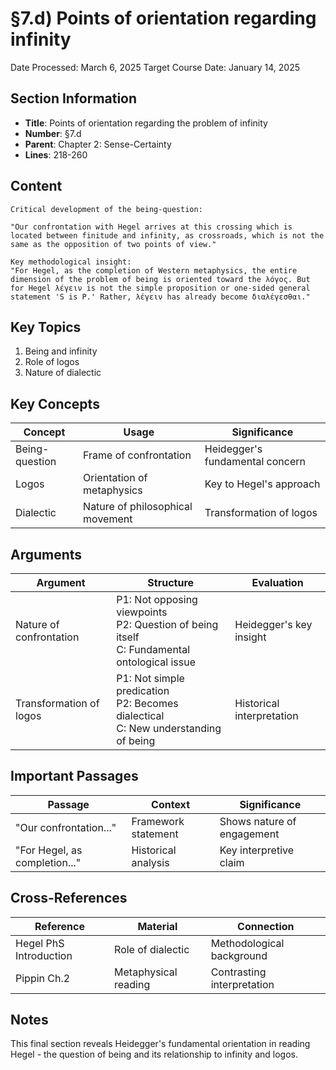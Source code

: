 # §7.d) Points of orientation regarding infinity
Date Processed: March 6, 2025
Target Course Date: January 14, 2025

## Section Information
- **Title**: Points of orientation regarding the problem of infinity
- **Number**: §7.d
- **Parent**: Chapter 2: Sense-Certainty
- **Lines**: 218-260

## Content
```
Critical development of the being-question:

"Our confrontation with Hegel arrives at this crossing which is located between finitude and infinity, as crossroads, which is not the same as the opposition of two points of view."

Key methodological insight:
"For Hegel, as the completion of Western metaphysics, the entire dimension of the problem of being is oriented toward the λόγος. But for Hegel λέγειν is not the simple proposition or one-sided general statement 'S is P.' Rather, λέγειν has already become διαλέγεσθαι."
```

## Key Topics
1. Being and infinity
2. Role of logos
3. Nature of dialectic

## Key Concepts
| Concept | Usage | Significance |
|---------|-------|-------------|
| Being-question | Frame of confrontation | Heidegger's fundamental concern |
| Logos | Orientation of metaphysics | Key to Hegel's approach |
| Dialectic | Nature of philosophical movement | Transformation of logos |

## Arguments
| Argument | Structure | Evaluation |
|----------|-----------|------------|
| Nature of confrontation | P1: Not opposing viewpoints<br>P2: Question of being itself<br>C: Fundamental ontological issue | Heidegger's key insight |
| Transformation of logos | P1: Not simple predication<br>P2: Becomes dialectical<br>C: New understanding of being | Historical interpretation |

## Important Passages
| Passage | Context | Significance |
|---------|---------|-------------|
| "Our confrontation..." | Framework statement | Shows nature of engagement |
| "For Hegel, as completion..." | Historical analysis | Key interpretive claim |

## Cross-References
| Reference | Material | Connection |
|-----------|----------|------------|
| Hegel PhS Introduction | Role of dialectic | Methodological background |
| Pippin Ch.2 | Metaphysical reading | Contrasting interpretation |

## Notes
This final section reveals Heidegger's fundamental orientation in reading Hegel - the question of being and its relationship to infinity and logos.